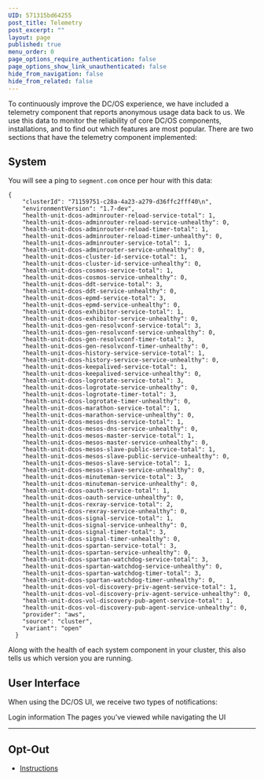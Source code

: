 ```yaml
---
UID: 571315bd64255
post_title: Telemetry
post_excerpt: ""
layout: page
published: true
menu_order: 0
page_options_require_authentication: false
page_options_show_link_unauthenticated: false
hide_from_navigation: false
hide_from_related: false
---
```

To continuously improve the DC/OS experience, we have included a telemetry component that reports anonymous usage data back to us. We use this data to monitor the reliability of core DC/OS components, installations, and to find out which features are most popular. There are two sections that have the telemetry component implemented:

## System

You will see a ping to `segment.com` once per hour with this data:

    {
        "clusterId": "71159751-c28a-4a23-a279-d36ffc2fff40\n",
        "environmentVersion": "1.7-dev",
        "health-unit-dcos-adminrouter-reload-service-total": 1,
        "health-unit-dcos-adminrouter-reload-service-unhealthy": 0,
        "health-unit-dcos-adminrouter-reload-timer-total": 1,
        "health-unit-dcos-adminrouter-reload-timer-unhealthy": 0,
        "health-unit-dcos-adminrouter-service-total": 1,
        "health-unit-dcos-adminrouter-service-unhealthy": 0,
        "health-unit-dcos-cluster-id-service-total": 1,
        "health-unit-dcos-cluster-id-service-unhealthy": 0,
        "health-unit-dcos-cosmos-service-total": 1,
        "health-unit-dcos-cosmos-service-unhealthy": 0,
        "health-unit-dcos-ddt-service-total": 3,
        "health-unit-dcos-ddt-service-unhealthy": 0,
        "health-unit-dcos-epmd-service-total": 3,
        "health-unit-dcos-epmd-service-unhealthy": 0,
        "health-unit-dcos-exhibitor-service-total": 1,
        "health-unit-dcos-exhibitor-service-unhealthy": 0,
        "health-unit-dcos-gen-resolvconf-service-total": 3,
        "health-unit-dcos-gen-resolvconf-service-unhealthy": 0,
        "health-unit-dcos-gen-resolvconf-timer-total": 3,
        "health-unit-dcos-gen-resolvconf-timer-unhealthy": 0,
        "health-unit-dcos-history-service-service-total": 1,
        "health-unit-dcos-history-service-service-unhealthy": 0,
        "health-unit-dcos-keepalived-service-total": 1,
        "health-unit-dcos-keepalived-service-unhealthy": 0,
        "health-unit-dcos-logrotate-service-total": 3,
        "health-unit-dcos-logrotate-service-unhealthy": 0,
        "health-unit-dcos-logrotate-timer-total": 3,
        "health-unit-dcos-logrotate-timer-unhealthy": 0,
        "health-unit-dcos-marathon-service-total": 1,
        "health-unit-dcos-marathon-service-unhealthy": 0,
        "health-unit-dcos-mesos-dns-service-total": 1,
        "health-unit-dcos-mesos-dns-service-unhealthy": 0,
        "health-unit-dcos-mesos-master-service-total": 1,
        "health-unit-dcos-mesos-master-service-unhealthy": 0,
        "health-unit-dcos-mesos-slave-public-service-total": 1,
        "health-unit-dcos-mesos-slave-public-service-unhealthy": 0,
        "health-unit-dcos-mesos-slave-service-total": 1,
        "health-unit-dcos-mesos-slave-service-unhealthy": 0,
        "health-unit-dcos-minuteman-service-total": 3,
        "health-unit-dcos-minuteman-service-unhealthy": 0,
        "health-unit-dcos-oauth-service-total": 1,
        "health-unit-dcos-oauth-service-unhealthy": 0,
        "health-unit-dcos-rexray-service-total": 2,
        "health-unit-dcos-rexray-service-unhealthy": 0,
        "health-unit-dcos-signal-service-total": 1,
        "health-unit-dcos-signal-service-unhealthy": 0,
        "health-unit-dcos-signal-timer-total": 3,
        "health-unit-dcos-signal-timer-unhealthy": 0,
        "health-unit-dcos-spartan-service-total": 3,
        "health-unit-dcos-spartan-service-unhealthy": 0,
        "health-unit-dcos-spartan-watchdog-service-total": 3,
        "health-unit-dcos-spartan-watchdog-service-unhealthy": 0,
        "health-unit-dcos-spartan-watchdog-timer-total": 3,
        "health-unit-dcos-spartan-watchdog-timer-unhealthy": 0,
        "health-unit-dcos-vol-discovery-priv-agent-service-total": 1,
        "health-unit-dcos-vol-discovery-priv-agent-service-unhealthy": 0,
        "health-unit-dcos-vol-discovery-pub-agent-service-total": 1,
        "health-unit-dcos-vol-discovery-pub-agent-service-unhealthy": 0,
        "provider": "aws",
        "source": "cluster",
        "variant": "open"
      }

Along with the health of each system component in your cluster, this also tells us which version you are running.

## User Interface

When using the DC/OS UI, we receive two types of notifications:

Login information The pages you’ve viewed while navigating the UI

* * *

## Opt-Out

*   [Instructions][1]

 [1]: /administration/opt-out/